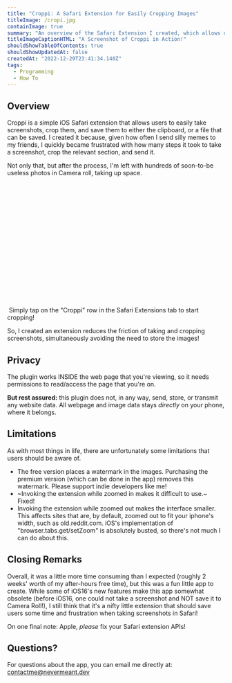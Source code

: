 ```yaml
---
title: "Croppi: A Safari Extension for Easily Cropping Images"
titleImage: /cropi.jpg
containImage: true
summary: "An overview of the Safari Extension I created, which allows users to easily crop images and save them, without leaving Safari."
titleImageCaptionHTML: "A Screenshot of Croppi in Action!"
shouldShowTableOfContents: true
shouldShowUpdatedAt: false
createdAt: "2022-12-29T23:41:34.140Z"
tags: 
  - Programming
  - How To
---
```


## Overview
Croppi is a simple iOS Safari extension that allows users to easily take screenshots, crop them, and save them to either the clipboard, or a file that can be saved. I created it because, given how often I send silly memes to my friends, I quickly became frustrated with how many steps it took to take a screenshot, crop the relevant section, and send it.

Not only that, but after the process, I'm left with hundreds of soon-to-be useless photos in Camera roll, taking up space.

<div class="imageContainer">
  <img :src="'/croppi2.jpg'" style="height: 300px; object-fit: contain;"/>
  <span class="text--secondary">Simply tap on the "Croppi" row in the Safari Extensions tab to start cropping!</span>
</div>

So, I created an extension reduces the friction of taking and cropping screenshots, simultaneously avoiding the need to store the images!

## Privacy
The plugin works INSIDE the web page that you're viewing, so it needs permissions to read/access the page that you're on.

**But rest assured:** this plugin does not, in any way, send, store, or transmit any website data. All webpage and image data stays *directly* on your phone, where it belongs.

## Limitations
As with most things in life, there are unfortunately some limitations that users should be aware of.
- The free version places a watermark in the images. Purchasing the premium version (which can be done in the app) removes this watermark. Please support indie developers like me!
- ~Invoking the extension while zoomed in makes it difficult to use.~ Fixed!
- Invoking the extension while zoomed out makes the interface smaller. This affects sites that are, by default, zoomed out to fit your iphone's width, such as old.reddit.com. iOS's implementation of "browser.tabs.get/setZoom" is absolutely busted, so there's not much I can do about this.

## Closing Remarks
Overall, it was a little more time consuming than I expected (roughly 2 weeks' worth of my after-hours free time), but this was a fun little app to create. While some of iOS16's new features make this app somewhat obsolete (before iOS16, one could not take a screenshot and NOT save it to Camera Roll!), I still think that it's a nifty little extension that should save users some time and frustration when taking screenshots in Safari!

On one final note: Apple, *please* fix your Safari extension APIs!

## Questions?
For questions about the app, you can email me directly at: <a href="mailto:contactme@nevermeant.dev">contactme@nevermeant.dev</a>